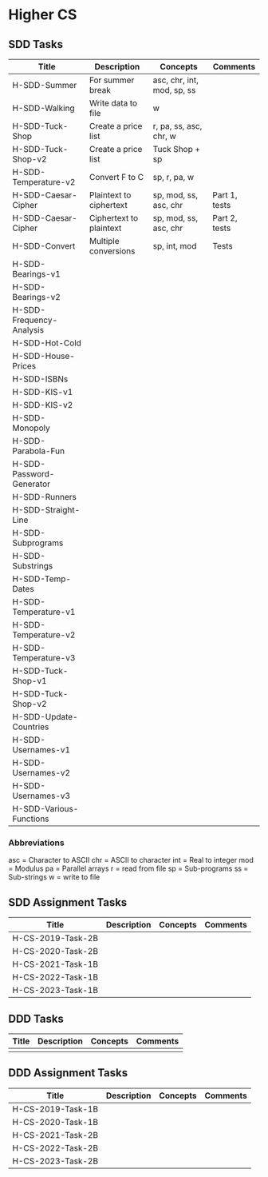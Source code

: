 # Higher CS


## SDD Tasks

| Title                    | Description             | Concepts                   | Comments |
| -----                    | -----------             | --------                   | -------- |
| H-SDD-Summer             | For summer break        | asc, chr, int, mod, sp, ss | |
| H-SDD-Walking            | Write data to file      | w                          | |
| H-SDD-Tuck-Shop          | Create a price list     | r, pa, ss, asc, chr, w     | |
| H-SDD-Tuck-Shop-v2       | Create a price list     | Tuck Shop + sp             | |
| H-SDD-Temperature-v2     | Convert F to C          | sp, r, pa, w               | |
| H-SDD-Caesar-Cipher      | Plaintext to ciphertext | sp, mod, ss, asc, chr      | Part 1, tests |
| H-SDD-Caesar-Cipher      | Ciphertext to plaintext | sp, mod, ss, asc, chr      | Part 2, tests |
| H-SDD-Convert            | Multiple conversions    | sp, int, mod               | Tests |
| H-SDD-Bearings-v1        | | | |
| H-SDD-Bearings-v2        | | | |
| H-SDD-Frequency-Analysis | | | |
| H-SDD-Hot-Cold           | | | |
| H-SDD-House-Prices       | | | |
| H-SDD-ISBNs              | | | |
| H-SDD-KIS-v1             | | | |
| H-SDD-KIS-v2             | | | |
| H-SDD-Monopoly           | | | |
| H-SDD-Parabola-Fun       | | | |
| H-SDD-Password-Generator | | | |
| H-SDD-Runners            | | | |
| H-SDD-Straight-Line      | | | |
| H-SDD-Subprograms        | | | |
| H-SDD-Substrings         | | | |
| H-SDD-Temp-Dates         | | | |
| H-SDD-Temperature-v1     | | | |
| H-SDD-Temperature-v2     | | | |
| H-SDD-Temperature-v3     | | | |
| H-SDD-Tuck-Shop-v1       | | | |
| H-SDD-Tuck-Shop-v2       | | | |
| H-SDD-Update-Countries   | | | |
| H-SDD-Usernames-v1       | | | |
| H-SDD-Usernames-v2       | | | |
| H-SDD-Usernames-v3       | | | |
| H-SDD-Various-Functions  | | | |


### Abbreviations

asc = Character to ASCII
chr = ASCII to character
int = Real to integer
mod = Modulus
pa = Parallel arrays
r = read from file
sp = Sub-programs
ss = Sub-strings
w = write to file


## SDD Assignment Tasks

| Title             | Description | Concepts | Comments |
| -----             | ----------- | -------- | -------- |
| H-CS-2019-Task-2B | | | |
| H-CS-2020-Task-2B | | | |
| H-CS-2021-Task-1B | | | |
| H-CS-2022-Task-1B | | | |
| H-CS-2023-Task-1B | | | |


## DDD Tasks

| Title         | Description | Concepts | Comments |
| -----         | ----------- | -------- | -------- |
| | | | | 


## DDD Assignment Tasks

| Title             | Description | Concepts | Comments |
| -----             | ----------- | -------- | -------- |
| H-CS-2019-Task-1B | | | |
| H-CS-2020-Task-1B | | | |
| H-CS-2021-Task-2B | | | |
| H-CS-2022-Task-2B | | | |
| H-CS-2023-Task-2B | | | |